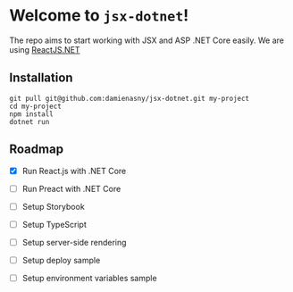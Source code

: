 # Welcome to `jsx-dotnet`!

The repo aims to start working with JSX and ASP .NET Core easily. We are using [ReactJS.NET](https://reactjs.net/) 

## Installation
    git pull git@github.com:damienasny/jsx-dotnet.git my-project
    cd my-project
    npm install
    dotnet run

## Roadmap

 - [x] Run React.js with .NET Core
 - [ ] Run Preact with .NET Core
 - [ ] Setup Storybook
 - [ ] Setup TypeScript
 - [ ] Setup server-side rendering
 - [ ] Setup deploy sample
 - [ ] Setup environment variables sample

